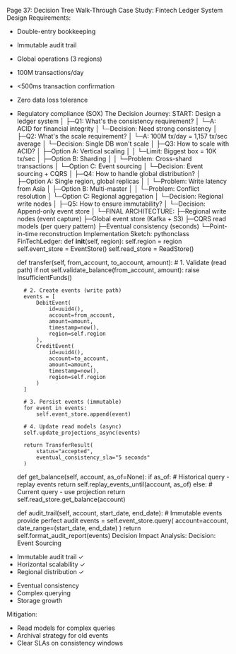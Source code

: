 Page 37: Decision Tree Walk-Through
Case Study: Fintech Ledger System Design
Requirements:
- Double-entry bookkeeping
- Immutable audit trail
- Global operations (3 regions)
- 100M transactions/day
- <500ms transaction confirmation
- Zero data loss tolerance
- Regulatory compliance (SOX)
The Decision Journey:
START: Design a ledger system
│
├─Q1: What's the consistency requirement?
│ └─A: ACID for financial integrity
│   └─Decision: Need strong consistency
│
├─Q2: What's the scale requirement?
│ └─A: 100M tx/day = 1,157 tx/sec average
│   └─Decision: Single DB won't scale
│
├─Q3: How to scale with ACID?
│ ├─Option A: Vertical scaling
│ │ └─Limit: Biggest box = 10K tx/sec
│ ├─Option B: Sharding
│ │ └─Problem: Cross-shard transactions
│ └─Option C: Event sourcing
│   └─Decision: Event sourcing + CQRS
│
├─Q4: How to handle global distribution?
│ ├─Option A: Single region, global replicas
│ │ └─Problem: Write latency from Asia
│ ├─Option B: Multi-master
│ │ └─Problem: Conflict resolution
│ └─Option C: Regional aggregation
│   └─Decision: Regional write nodes
│
├─Q5: How to ensure immutability?
│ └─Decision: Append-only event store
│
└─FINAL ARCHITECTURE:
  ├─Regional write nodes (event capture)
  ├─Global event store (Kafka + S3)
  ├─CQRS read models (per query pattern)
  ├─Eventual consistency (seconds)
  └─Point-in-time reconstruction
Implementation Sketch:
pythonclass FinTechLedger:
    def __init__(self, region):
        self.region = region
        self.event_store = EventStore()
        self.read_store = ReadStore()
        
    def transfer(self, from_account, to_account, amount):
        # 1. Validate (read path)
        if not self.validate_balance(from_account, amount):
            raise InsufficientFunds()
        
        # 2. Create events (write path)
        events = [
            DebitEvent(
                id=uuid4(),
                account=from_account,
                amount=amount,
                timestamp=now(),
                region=self.region
            ),
            CreditEvent(
                id=uuid4(),
                account=to_account,
                amount=amount,
                timestamp=now(),
                region=self.region
            )
        ]
        
        # 3. Persist events (immutable)
        for event in events:
            self.event_store.append(event)
        
        # 4. Update read models (async)
        self.update_projections_async(events)
        
        return TransferResult(
            status="accepted",
            eventual_consistency_sla="5 seconds"
        )
    
    def get_balance(self, account, as_of=None):
        if as_of:
            # Historical query - replay events
            return self.replay_events_until(account, as_of)
        else:
            # Current query - use projection
            return self.read_store.get_balance(account)
    
    def audit_trail(self, account, start_date, end_date):
        # Immutable events provide perfect audit
        events = self.event_store.query(
            account=account,
            date_range=(start_date, end_date)
        )
        return self.format_audit_report(events)
Decision Impact Analysis:
Decision: Event Sourcing
+ Immutable audit trail ✓
+ Horizontal scalability ✓
+ Regional distribution ✓
- Eventual consistency
- Complex querying
- Storage growth

Mitigation:
- Read models for complex queries
- Archival strategy for old events
- Clear SLAs on consistency windows